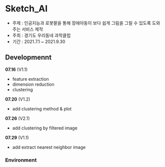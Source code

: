 # Sketch_AI
- 주제 : 인공지능과 로봇팔을 통해 장애아동이 보다 쉽게 그림을 그릴 수 있도록 도와주는 서비스 제작
- 주최 : 경기도 우리동네 과학클럽
- 기간 : 2021.7.1 ~ 2021.9.30

## Developmennt
__07.16__ (V1.1)  
- feature extraction
- dimension reduction 
- clustering  

__07.20__ (V1.2)   
- add clustering method & plot

__07.26__ (V2.1)   
- add clustering by filtered image

__07.29__ (V1.1)
- add extract nearest neighbor image

### Environment
